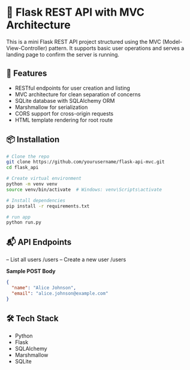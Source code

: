 # 🐍 Flask REST API with MVC Architecture

This is a mini Flask REST API project structured using the MVC (Model-View-Controller) pattern. It supports basic user operations and serves a landing page to confirm the server is running.

## 🚀 Features

- RESTful endpoints for user creation and listing
- MVC architecture for clean separation of concerns
- SQLite database with SQLAlchemy ORM
- Marshmallow for serialization
- CORS support for cross-origin requests
- HTML template rendering for root route


## 📦 Installation

```bash
# Clone the repo
git clone https://github.com/yourusername/flask-api-mvc.git
cd flask_api

# Create virtual environment
python -m venv venv
source venv/bin/activate  # Windows: venv\Scripts\activate

# Install dependencies
pip install -r requirements.txt

# run app
python run.py

```

## 📬 API Endpoints
– List all users /users
– Create a new user /users

**Sample POST Body**
```json
{
  "name": "Alice Johnson",
  "email": "alice.johnson@example.com"
}
```
## 🛠️ Tech Stack
- Python
- Flask
- SQLAlchemy
- Marshmallow
- SQLite


